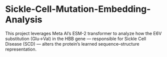# Sickle-Cell-Mutation-Embedding-Analysis
This project leverages Meta AI’s ESM-2 transformer to analyze how the E6V substitution (Glu→Val) in the HBB gene — responsible for Sickle Cell Disease (SCD) — alters the protein’s learned sequence–structure representation.

